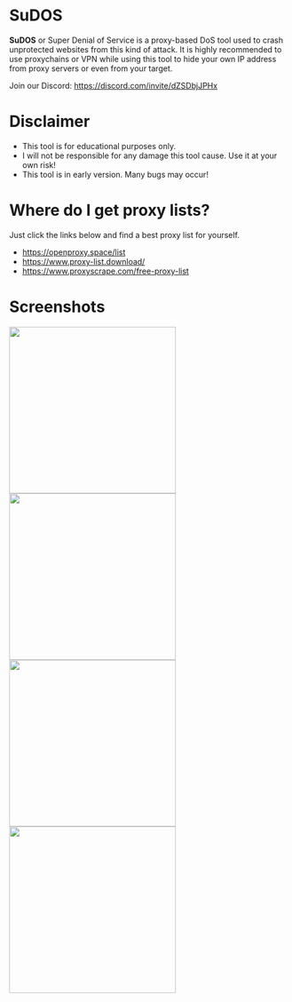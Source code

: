 # SuDOS

**SuDOS** or Super Denial of Service is a proxy-based DoS tool used to crash unprotected websites from this kind of attack. It is highly recommended to use proxychains or VPN while using this tool to hide your own IP address from proxy servers or even from your target.

Join our Discord: https://discord.com/invite/dZSDbjJPHx

# Disclaimer
- This tool is for educational purposes only.
- I will not be responsible for any damage this tool cause. Use it at your own risk!
- This tool is in early version. Many bugs may occur!

# Where do I get proxy lists?
Just click the links below and find a best proxy list for yourself.
- https://openproxy.space/list
- https://www.proxy-list.download/
- https://www.proxyscrape.com/free-proxy-list

# Screenshots
<img src="https://raw.githubusercontent.com/lilmond/sudos/main/screenshots/sudos_6.png" width=300/>
<img src="https://raw.githubusercontent.com/lilmond/sudos/main/screenshots/sudos_1.jpg" width=300/>
<img src="https://raw.githubusercontent.com/lilmond/sudos/main/screenshots/sudos_5.jpg" width=300/>
<img src="https://raw.githubusercontent.com/lilmond/sudos/main/screenshots/sudos_4.png" width=300/>

